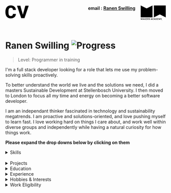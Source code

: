 <h1><a name="cv"><img align="left" src="./images/cv.png" height="45"></a><a href="https://makers.tech/"><img align="right" src="./images/makers.png" width="80"/></a></h1>
    
<h4 align="right">email&nbsp;:&nbsp;<a href="mailto:swillingray@gmail.com">Ranen Swilling</a>&nbsp;&nbsp;&nbsp;&nbsp;&nbsp;</h4>
<br><br>

# Ranen Swilling ![Progress](https://camo.githubusercontent.com/e05533c5c1439f745a4c9a7f11edf976a07ff303/68747470733a2f2f696d672e736869656c64732e696f2f62616467652f7265616479253230666f722d686972652d627269676874677265656e2e737667)  


> Level: Programmer in training

I'm a full stack developer looking for a role that lets me use my problem-solving skills proactively.

To better understand the world we live and the solutions we need, I did a masters Sustainable Development at Stellenbosch University. I then moved to London to focus all my time and energy on becoming a better software developer. 

I am an independant thinker fascinated in technology and sustainability megatrends. I am proactive and solutions-oriented, and love pushing myself to learn fast. I love working hard on things I care about, and work well within diverse groups and independently while having a natural curiosity for how things work.

**Please expand the drop downs below by clicking on them**

<details><summary>Skills</summary>
<p>


| ![Github](images/github1.png)<br>GitHub | ![Ruby](images/ruby.png)<br>Ruby | ![Javascript](images/js.png)<br>JavaScript |
| :---: | :---: | :---: |
| Git command line, Markdown, Repo collaboration, Merge conflicts, Work flows (branching) | Gems, Rails, Sinatra, Rspec, Capybara | Vanilla, React.js, jquery, Node.js |

</p>
</details>
<br>

<details><summary>Projects</summary>
<p>

| Link | Summary | Languages and Frameworks |
| :---: | :---: | :---: |
| [PowerOfTruth](https://github.com/rayswilling/PowerOfTruth) | Makers final project. As a team, we were tasked with making a social good application. We came up with ThePowerOfTruth, a news app where people can read news from a myriad of sources, and have the political bias of each news source displayed next to each news article from that respective source. | JavaScript, React Native, Google API (Google News), Jest, Expo |
| [PowerOfTruthServer](https://github.com/rayswilling/PowerOfTruthServer ) | The backend for the Power of Truth application. It's an API in in itself that draws in information from Google API and dispenses it to the front end Power of Truth App| JavaScript, Node.js | 
| [Acebook-Amoeba Boys](https://github.com/samkitchen94/acebook-rails-amoeba-boyz) | A team project aimed to make a Facebook clone. We wanted to give it a cartoon like feel with Facebook functionality. | Ruby, Rails, CSS, Devise |
| [MakersBnB](https://github.com/rayswilling/MakersAirBnB-) | A team project to create a clone of AirBnB. | Ruby, Sinatra, DataMapper, CSS, Html, JQuery, Vegas |
</details>


<details><summary>Education</summary>
<p>

### Makers Academy (29 April - Present)

Fully immersive 16 week programming course at Europe’s #1 Developer Bootcamp focused on core coding techniques & principles such as agile methodologies, Test Driven Development (TDD), Object Oriented Design, pair programming and more.

#### Core course topics:
Object Oriented Design (OOP) best practices, 
Test Driven Development (TDD), 
writing clean code, 
Pair Programming , 
Agile development as well as core principles such as dependency injection, single responsibility, 
cohesion and encapsulation, 

#### Languages and Frameworks:

##### Languages 
- Ruby 
- JavaScript 
- HTML / CSS (Including CSS FlexBox & CSS Grid)

##### Frameworks  
- React Native 
- Node.JS 
- Ruby on Rails 
- Sinatra

##### Testing Suites
-  RSpec (Ruby)
- Capybara (Ruby / JavaScript)
- Jasmine (JavaScript)
- Jest (JavaScript)
- Enzyme (React)

##### Git Workflow
- Using branches to work collaboratively in teams
- Writing descriptive & succinct commit messages
- Enforcing good commit discipline to minimise code conflicts
- Dealing with code conflicts

##### Databases 
- PostgreSQL 
- SQLite 

##### Deployment
Continues deployment of the master and development branches using Heroku. 

##### Working Methodology 
- Agile software development including:
    - XP values
    - Sprint planning
    - Pair programming
    - Breaking down the program into user stories
    - Breaking down the user stories further into tickets
    - Daily stand-ups and retrospectives to iteratively improve processes and code
    - Technologies learnt; 

### Stellenbosch University (18 January 2016 - 7 December 2018)
- Post Graduate Diploma in Sustainable Development (cum laude)
- Masters of Philosophy in Sustainable Development (B)

### Udemy - Online courses (2018 - 2019)
> Udemy.com is an online learning platform. It is aimed at professional adults.
> No Udemy courses are currently credentialed for college credit;
> students take courses largely as a means of improving job-related skills.

##### The Full Stack Web Development
- Learn Full Stack Web Development that helped me build 10 different projects. 

##### The Web Developer Bootcamp
- `Javascript` fundamentals from `ES5` to `ES7`. Touching on `CSS`, `HTML`, `Node` and `React`. 

##### TylerMcGinnis.com 
- `React` bootcamp   

</p>
</details>

<details><summary>Experience</summary>
<p>

#### Flor de Amor 

> September, 2018 — March 2019

Worked as a digital marketing assistance and front-end developer.
My work included: 
- Maintaning and upgrading websites based off WordPress.org
- Responsible for building digital marketing strategies
- Managed digital marketing accounts 

#### The Sustainability Institute

>Jan 2014 - Aug 2015

Junior associate for the Sustainability Institute.

My work included: 
- Working in small teams doing research. 
- I was tasked with managing the associates, arranging standups every morning and building a team ethos around sustainability. 
- It was my responsibility to manage the associates learning processes over the 6 month period. 

>Jan 2014 - May 2015 

Sales and Service Agent for the iShack Project:
I worked in a small startup that delivered solar powered lighting, TV's and cell phone charges to slums in South Africa. I worked out in the field installing, maintaining and marketing our products to the clients, as well as working on the backend of the companies website, social media strategies and supply chain works.

#### Sustainable Brothers 
> Apr, 2014 — Oct, 2016

Co-founder and project manager of a student based movement providing platforms for eventually 5000+ followers to connect with sustainability projects and campaigns, resulting in 6 fundraising events, 14 community food gardens, 20 festival and awareness events and 4 youth commitee meetings. 

</p>
</details>

<details><summary>Hobbies & Interests</summary>
<p>

- Reading: I love reading science fiction, tech, biographies and self-improvement books.  
- Climbing: Bouldering and traditional climbing.  
- Trekking: I enjoy venturing into remote areas of the world to trek and explore, especially in high altitutde alpine regions.  
- Sports: cycling, football (I played semi-professionally from greenpoint FC in South Africa), scuba diving.  
- Learning: I frequently attend lectures, conferences and meet ups to stay informed with the latest industry trends.  
</p>
</details>


<details><summary>Work Eligibility</summary>
<p>

I am in England on an Ancestral Visa, which after 5 years will permit me to apply for indefinite leave to remain (ILR). I have the eligibility to work in the UK without any restrictions. 

</p>
</details>

<!-- **A web version of this CV can be found** [HERE](https://fo0s.github.io/)
https://en.wikipedia.org/wiki/Time_complexity -->
